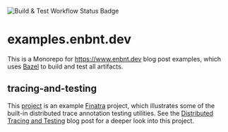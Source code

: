 ![Build & Test Workflow Status Badge](https://github.com/enbnt/examples.enbnt.dev/actions/workflows/main.yml/badge.svg)

# examples.enbnt.dev
This is a Monorepo for https://www.enbnt.dev blog post examples, which uses
[Bazel](https://www.bazel.io) to build and test all artifacts.

## tracing-and-testing
This [project](https://github.com/enbnt/examples.enbnt.dev/tree/main/tracing-and-testing)
is an example [Finatra](https://www.github.com/twitter/finatra)
project, which illustrates some of the built-in distributed trace annotation
testing utilities. See the [Distributed Tracing and Testing](https://www.enbnt.dev/posts/tracing-and-testing/)
blog post for a deeper look into this project.
